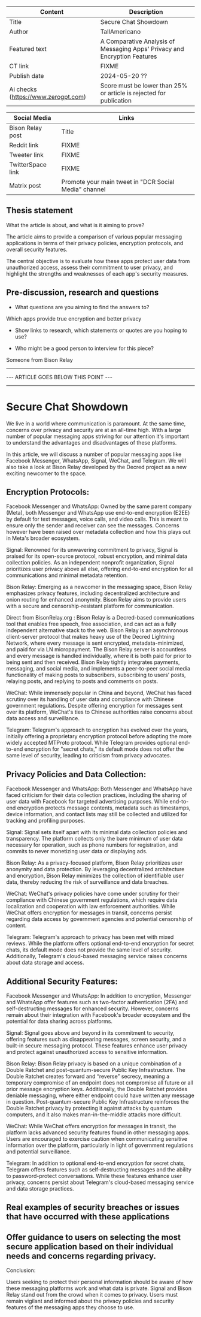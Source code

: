 | Content | Description |
|---|---|
| Title               | Secure Chat Showdown |
| Author              | TallAmericano |
| Featured text       | A Comparative Analysis of Messaging Apps' Privacy and Encryption Features |
| CT link             | FIXME |
| Publish date        | 2024-05-20 ?? |
| Ai checks (https://www.zerogpt.com) | Score must be lower than 25% or article is rejected for publication |

| Social Media | Links |
|---|---|
| Bison Relay post    | Title |
| Reddit link         | FIXME |
| Tweeter link        | FIXME |
| TwitterSpace link   | FIXME |
| Matrix post         | Promote your main tweet in "DCR Social Media" channel |

## Thesis statement

What the article is about, and what is it aiming to prove?

The article aims to provide a comparison of various popular messaging applications in terms of their privacy policies, encryption protocols, and overall security features. 

The central objective is to evaluate how these apps protect user data from unauthorized access, assess their commitment to user privacy, and highlight the strengths and weaknesses of each app's security measures.



## Pre-discussion, research and questions

* What questions are you aiming to find the answers to?

Which apps provide true encryption and better privacy
  
* Show links to research, which statements or quotes are you hoping to use?



* Who might be a good person to interview for this piece?

Someone from Bison Relay

---
--- ARTICLE GOES BELOW THIS POINT ---

---

# Secure Chat Showdown

We live in a world where communication is paramount. At the same time, concerns over privacy and security are at an all-time high. With a large number of popular messaging apps striving for our attention it's important to understand the advantages and disadvantages of these platforms.

In this article, we will discuss a number of popular messaging apps like Facebook Messenger, WhatsApp, Signal, WeChat, and Telegram. We will also take a look at Bison Relay developed by the Decred project as a new exciting newcomer to the space.

## Encryption Protocols:

Facebook Messenger and WhatsApp: Owned by the same parent company (Meta), both Messenger and WhatsApp use end-to-end encryption (E2EE) by default for text messages, voice calls, and video calls. This is meant to ensure only the sender and receiver can see the messages. Concerns however have been raised over metadata collection and how this plays out in Meta's broader ecosystem.

Signal: Renowned for its unwavering commitment to privacy, Signal is praised for its open-source protocol, robust encryption, and minimal data collection policies. As an independent nonprofit organization, Signal prioritizes user privacy above all else, offering end-to-end encryption for all communications and minimal metadata retention.

Bison Relay: Emerging as a newcomer in the messaging space, Bison Relay emphasizes privacy features, including decentralized architecture and onion routing for enhanced anonymity. Bison Relay aims to provide users with a secure and censorship-resistant platform for communication.

Direct from BisonRelay.org :
Bison Relay is a Decred-based communications tool that enables free speech, free association, and can act as a fully independent alternative stack to the web. Bison Relay is an asynchronous client-server protocol that makes heavy use of the Decred Lightning Network, where every message is sent encrypted, metadata-minimized, and paid for via LN micropayment. The Bison Relay server is accountless and every message is handled individually, where it is both paid for prior to being sent and then received. Bison Relay tightly integrates payments, messaging, and social media, and implements a peer-to-peer social media functionality of making posts to subscribers, subscribing to users’ posts, relaying posts, and replying to posts and comments on posts.

WeChat: While immensely popular in China and beyond, WeChat has faced scrutiny over its handling of user data and compliance with Chinese government regulations. Despite offering encryption for messages sent over its platform, WeChat's ties to Chinese authorities raise concerns about data access and surveillance.

Telegram: Telegram's approach to encryption has evolved over the years, initially offering a proprietary encryption protocol before adopting the more widely accepted MTProto protocol. While Telegram provides optional end-to-end encryption for "secret chats," its default mode does not offer the same level of security, leading to criticism from privacy advocates.

## Privacy Policies and Data Collection:

Facebook Messenger and WhatsApp: Both Messenger and WhatsApp have faced criticism for their data collection practices, including the sharing of user data with Facebook for targeted advertising purposes. While end-to-end encryption protects message contents, metadata such as timestamps, device information, and contact lists may still be collected and utilized for tracking and profiling purposes.

Signal: Signal sets itself apart with its minimal data collection policies and transparency. The platform collects only the bare minimum of user data necessary for operation, such as phone numbers for registration, and commits to never monetizing user data or displaying ads.

Bison Relay: As a privacy-focused platform, Bison Relay prioritizes user anonymity and data protection. By leveraging decentralized architecture and encryption, Bison Relay minimizes the collection of identifiable user data, thereby reducing the risk of surveillance and data breaches.

WeChat: WeChat's privacy policies have come under scrutiny for their compliance with Chinese government regulations, which require data localization and cooperation with law enforcement authorities. While WeChat offers encryption for messages in transit, concerns persist regarding data access by government agencies and potential censorship of content.

Telegram: Telegram's approach to privacy has been met with mixed reviews. While the platform offers optional end-to-end encryption for secret chats, its default mode does not provide the same level of security. Additionally, Telegram's cloud-based messaging service raises concerns about data storage and access.

## Additional Security Features:

Facebook Messenger and WhatsApp: In addition to encryption, Messenger and WhatsApp offer features such as two-factor authentication (2FA) and self-destructing messages for enhanced security. However, concerns remain about their integration with Facebook's broader ecosystem and the potential for data sharing across platforms.

Signal: Signal goes above and beyond in its commitment to security, offering features such as disappearing messages, screen security, and a built-in secure messaging protocol. These features enhance user privacy and protect against unauthorized access to sensitive information.

Bison Relay: Bison Relay privacy is based on a unique combination of a Double Ratchet and post-quantum-secure Public Key Infrastructure. The Double Ratchet creates forward and “reverse” secrecy, meaning a temporary compromise of an endpoint does not compromise all future or all prior message encryption keys. Additionally, the Double Ratchet provides deniable messaging, where either endpoint could have written any message in question. Post-quantum-secure Public Key Infrastructure reinforces the Double Ratchet privacy by protecting it against attacks by quantum computers, and it also makes man-in-the-middle attacks more difficult.

WeChat: While WeChat offers encryption for messages in transit, the platform lacks advanced security features found in other messaging apps. Users are encouraged to exercise caution when communicating sensitive information over the platform, particularly in light of government regulations and potential surveillance.

Telegram: In addition to optional end-to-end encryption for secret chats, Telegram offers features such as self-destructing messages and the ability to password-protect conversations. While these features enhance user privacy, concerns persist about Telegram's cloud-based messaging service and data storage practices.


## Real examples of security breaches or issues that have occurred with these applications

## Offer guidance to users on selecting the most secure application based on their individual needs and concerns regarding privacy.

Conclusion:

Users seeking to protect their personal information should be aware of how these messaging platforms work and what data is private. Signal and Bison Relay stand out from the crowd when it comes to privacy. Users must remain vigilant and informed about the privacy policies and security features of the messaging apps they choose to use.

